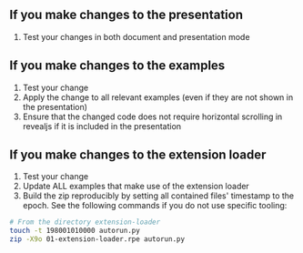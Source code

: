 ## If you make changes to the presentation

1. Test your changes in both document and presentation mode

## If you make changes to the examples

1. Test your change
2. Apply the change to all relevant examples (even if they are not shown in the presentation)
3. Ensure that the changed code does not require horizontal scrolling in revealjs if it is included in the presentation

## If you make changes to the extension loader

1. Test your change
2. Update ALL examples that make use of the extension loader
3. Build the zip reproducibly by setting all contained files' timestamp to the epoch. See the following commands if you do not use specific tooling:

```bash
# From the directory extension-loader
touch -t 198001010000 autorun.py
zip -X9o 01-extension-loader.rpe autorun.py
```
